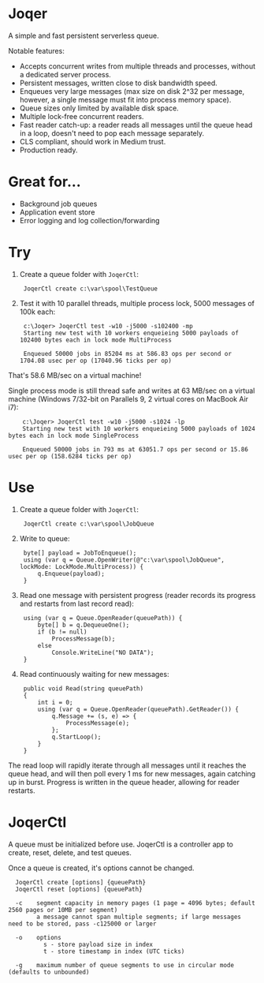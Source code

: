 Joqer
=====

A simple and fast persistent serverless queue.

Notable features:

* Accepts concurrent writes from multiple threads and processes, without a dedicated server process.
* Persistent messages, written close to disk bandwidth speed.
* Enqueues very large messages (max size on disk 2^32 per message, however, a single message must fit into process memory space).
* Queue sizes only limited by available disk space.
* Multiple lock-free concurrent readers.
* Fast reader catch-up: a reader reads all messages until the queue head in a loop, doesn't need to pop each message separately.
* CLS compliant, should work in Medium trust.
* Production ready.

Great for...
=========

* Background job queues
* Application event store
* Error logging and log collection/forwarding

Try 
===

1. Create a queue folder with `JoqerCtl`:

        JoqerCtl create c:\var\spool\TestQueue

2. Test it with 10 parallel threads, multiple process lock, 5000 messages of 100k each:

        c:\Joqer> JoqerCtl test -w10 -j5000 -s102400 -mp
        Starting new test with 10 workers enqueieing 5000 payloads of 102400 bytes each in lock mode MultiProcess

        Enqueued 50000 jobs in 85204 ms at 586.83 ops per second or 1704.08 usec per op (17040.96 ticks per op)
    
That's 58.6 MB/sec on a virtual machine!

Single process mode is still thread safe and writes at 63 MB/sec on a virtual machine (Windows 7/32-bit on Parallels 9, 2 virtual cores on MacBook Air i7):

        c:\Joqer> JoqerCtl test -w10 -j5000 -s1024 -lp
        Starting new test with 10 workers enqueieing 5000 payloads of 1024 bytes each in lock mode SingleProcess
        
        Enqueued 50000 jobs in 793 ms at 63051.7 ops per second or 15.86 usec per op (158.6284 ticks per op)

Use
===

1. Create a queue folder with `JoqerCtl`:

        JoqerCtl create c:\var\spool\JobQueue
    
2. Write to queue:

        byte[] payload = JobToEnqueue();
        using (var q = Queue.OpenWriter(@"c:\var\spool\JobQueue", lockMode: LockMode.MultiProcess)) {
            q.Enqueue(payload);
        }
    
3. Read one message with persistent progress (reader records its progress and restarts from last record read):

        using (var q = Queue.OpenReader(queuePath)) {
            byte[] b = q.DequeueOne();
            if (b != null)
                ProcessMessage(b);
            else
                Console.WriteLine("NO DATA");
        }
    
4. Read continuously waiting for new messages:

        public void Read(string queuePath)
        {
            int i = 0;
            using (var q = Queue.OpenReader(queuePath).GetReader()) {
                q.Message += (s, e) => {
                    ProcessMessage(e);
                };
                q.StartLoop();
            }
        }
    
The read loop will rapidly iterate through all messages until it reaches the queue head, and will then poll every 1 ms for new messages, again catching up in burst. Progress is written in the queue header, allowing for reader restarts.

JoqerCtl
========

A queue must be initialized before use. JoqerCtl is a controller app to create, reset, delete, and test queues. 

Once a queue is created, it's options cannot be changed.

      JoqerCtl create [options] {queuePath}
      JoqerCtl reset [options] {queuePath}
      
      -c    segment capacity in memory pages (1 page = 4096 bytes; default 2560 pages or 10MB per segment)
            a message cannot span multiple segments; if large messages need to be stored, pass -c125000 or larger
            
      -o    options
              s - store payload size in index
              t - store timestamp in index (UTC ticks)
              
      -g    maximum number of queue segments to use in circular mode (defaults to unbounded)
      

      
